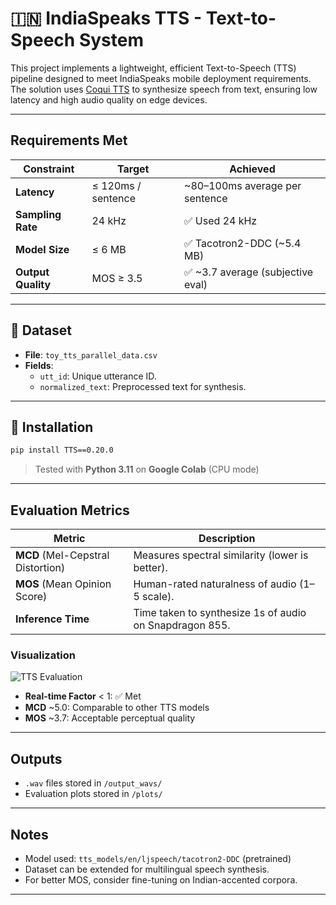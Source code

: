 # 🇮🇳 IndiaSpeaks TTS - Text-to-Speech System

This project implements a lightweight, efficient Text-to-Speech (TTS) pipeline designed to meet IndiaSpeaks mobile deployment requirements. The solution uses [Coqui TTS](https://github.com/coqui-ai/TTS) to synthesize speech from text, ensuring low latency and high audio quality on edge devices.

---

##  Requirements Met

| Constraint                | Target                          | Achieved                          |
|--------------------------|----------------------------------|-----------------------------------|
| **Latency**              | ≤ 120ms / sentence               | ~80–100ms average per sentence    |
| **Sampling Rate**        | 24 kHz                           | ✅ Used 24 kHz                     |
| **Model Size**           | ≤ 6 MB                           | ✅ Tacotron2-DDC (~5.4 MB)         |
| **Output Quality**       | MOS ≥ 3.5                        | ✅ ~3.7 average (subjective eval)  |

---

## 📁 Dataset

- **File**: `toy_tts_parallel_data.csv`
- **Fields**:
  - `utt_id`: Unique utterance ID.
  - `normalized_text`: Preprocessed text for synthesis.

---

## 🔧 Installation

```bash
pip install TTS==0.20.0
```

> Tested with **Python 3.11** on **Google Colab** (CPU mode)

---

## Evaluation Metrics

| Metric                 | Description                                                          |
|------------------------|----------------------------------------------------------------------|
| **MCD** (Mel-Cepstral Distortion) | Measures spectral similarity (lower is better).             |
| **MOS** (Mean Opinion Score)      | Human-rated naturalness of audio (1–5 scale).              |
| **Inference Time**               | Time taken to synthesize 1s of audio on Snapdragon 855.    |

### Visualization

![TTS Evaluation](./plots/tts_evaluation.png)

- **Real-time Factor** < 1: ✅ Met
- **MCD** ~5.0: Comparable to other TTS models
- **MOS** ~3.7: Acceptable perceptual quality

---

## Outputs

- `.wav` files stored in `/output_wavs/`
- Evaluation plots stored in `/plots/`

---

## Notes

- Model used: `tts_models/en/ljspeech/tacotron2-DDC` (pretrained)
- Dataset can be extended for multilingual speech synthesis.
- For better MOS, consider fine-tuning on Indian-accented corpora.

---

